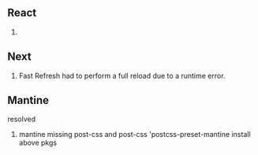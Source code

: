 ## React
1. 

## Next
1. Fast Refresh had to perform a full reload due to a runtime error.


## Mantine 
resolved
1. mantine missing post-css and post-css 'postcss-preset-mantine 
install above pkgs
